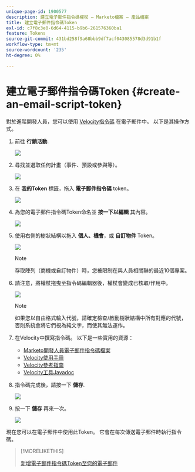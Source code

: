 ```yaml
---
unique-page-id: 1900577
description: 建立電子郵件指令碼權杖 — Marketo檔案 — 產品檔案
title: 建立電子郵件指令碼Token
exl-id: c7f8c3e0-6d64-4115-b9b6-261576360ba1
feature: Tokens
source-git-commit: 431bd258f9a68bbb9df7acf043085578d3d91b1f
workflow-type: tm+mt
source-wordcount: '235'
ht-degree: 0%

---
```


# 建立電子郵件指令碼Token {#create-an-email-script-token}

對於進階開發人員，您可以使用 [Velocity指令碼](https://velocity.apache.org/engine/1.7/user-guide.html) 在電子郵件中。 以下是其操作方式。

1. 前往 **行銷活動**.

   ![](assets/ma.png)

1. 尋找並選取任何計畫（事件、預設或參與等）。

   ![](assets/image2014-9-17-22-3a21-3a24.png)

1. 在 **我的Token** 標籤，拖入 **電子郵件指令碼** token。

   ![](assets/image2014-9-17-22-3a21-3a29.png)

1. 為您的電子郵件指令碼Token命名並 **按一下以編輯** 其內容。

   ![](assets/image2014-9-17-22-3a21-3a46.png)

1. 使用右側的樹狀結構以拖入 **個人、機會**，或 **自訂物件** Token。

   ![](assets/five-2.png)

   >[!NOTE]
   >
   >存取陣列（商機或自訂物件）時，您被限制在與人員相關聯的最近10個專案。

1. 請注意，將權杖拖曳至指令碼編輯器後，權杖會變成已核取/作用中。

   ![](assets/image2014-9-17-22-3a22-3a33.png)

   >[!NOTE]
   >
   >如果您以自由格式輸入代號，請確定檢查/啟動樹狀結構中所有對應的代號，否則系統會將它們視為純文字，而使其無法運作。

1. 在Velocity中撰寫指令碼。 以下是一些實用的資源：

   * [Marketo開發人員電子郵件指令碼檔案](https://developers.marketo.com/email-scripting/)
   * [Velocity使用手冊](https://velocity.apache.org/engine/devel/user-guide.html)
   * [Velocity參考指南](https://velocity.apache.org/engine/devel/vtl-reference-guide.html)
   * [Velocity工具Javadoc](https://velocity.apache.org/tools/releases/2.0/javadoc/index.html)

1. 指令碼完成後，請按一下 **儲存**.

   ![](assets/image2014-9-17-22-3a23-3a1.png)

1. 按一下 **儲存** 再來一次。

   ![](assets/image2014-9-17-22-3a23-3a13.png)

現在您可以在電子郵件中使用此Token。 它會在每次傳送電子郵件時執行指令碼。

>[!MORELIKETHIS]
>
>[新增電子郵件指令碼Token至您的電子郵件](/help/marketo/product-docs/email-marketing/general/using-tokens/add-an-email-script-token-to-your-email.md)
